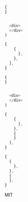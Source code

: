 


```
```



```js
{
}
```


```js

  <div>
  </div>
)
```


```js
{
    {
      },
    },
  ],
}
```




```js
{
}
```


```js

  <div>
  </div>
)
```



```js
{
    {
      },
    },
    {
    }
  ],
}
```



```js
{
  {
    },
  },
  {
  },
}
```


MIT
